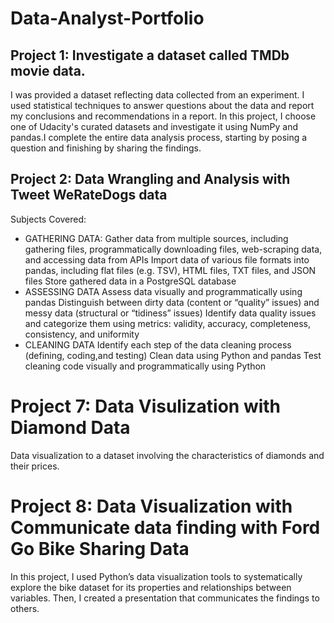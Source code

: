 # Data-Analyst-Portfolio

## Project 1: Investigate a dataset called TMDb movie data.
I was provided a dataset reflecting data collected from an experiment. I used statistical techniques to answer questions about the data and report my conclusions and recommendations in a report. In this project, I choose one of Udacity's curated datasets and investigate it using NumPy and pandas.I complete the entire data analysis process, starting by posing a question and finishing by sharing the findings.

## Project 2: Data Wrangling and Analysis with Tweet WeRateDogs data
Subjects Covered:

* GATHERING DATA:
Gather data from multiple sources, including gathering files, programmatically downloading files, web-scraping data, and accessing data from APIs
Import data of various file formats into pandas, including flat files (e.g. TSV), HTML files, TXT files, and JSON files
Store gathered data in a PostgreSQL database
* ASSESSING DATA
Assess data visually and programmatically using pandas
Distinguish between dirty data (content or “quality” issues) and messy data (structural or “tidiness” issues)
Identify data quality issues and categorize them using metrics: validity, accuracy, completeness, consistency, and uniformity
* CLEANING DATA
Identify each step of the data cleaning process (defining, coding,and testing)
Clean data using Python and pandas
Test cleaning code visually and programmatically using Python

# Project 7: Data Visulization with Diamond Data
Data visualization to a dataset involving the characteristics of diamonds and their prices.

# Project 8: Data Visualization with Communicate data finding with Ford Go Bike Sharing Data
In this project, I used Python’s data visualization tools to systematically explore the bike dataset for its properties and relationships between variables. Then, I created a presentation that communicates the findings to others.

